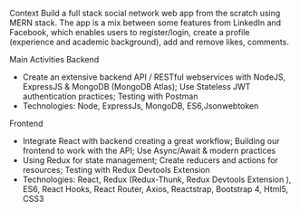 Context
Build a full stack social network web app from the scratch using MERN stack. The app is a mix between some features from LinkedIn and Facebook, which enables users to register/login, create a profile (experience and academic background), add and remove likes, comments.

Main Activities
Backend
- Create an extensive backend API / RESTful webservices with NodeJS, ExpressJS & MongoDB (MongoDB Atlas); Use Stateless JWT authentication practices; Testing with Postman
- Technologies: Node, ExpressJs, MongoDB, ES6,Jsonwebtoken

Frontend
- Integrate React with backend creating a great workflow; Building our frontend to work with the API; Use Async/Await & modern practices
- Using Redux for state management; Create reducers and actions for resources; Testing with Redux Devtools Extension
- Technologies: React, Redux (Redux-Thunk, Redux Devtools Extension ), ES6, React Hooks, React Router, Axios, Reactstrap, Bootstrap 4, Html5, CSS3
